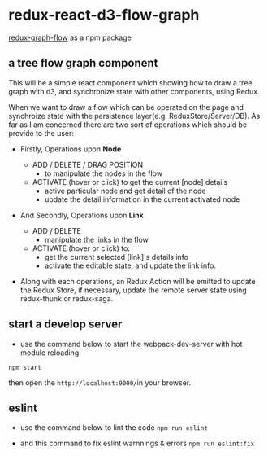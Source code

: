 
# redux-react-d3-flow-graph
<a href='https://www.npmjs.com/package/redux-graph-flow'>redux-graph-flow</a> as a npm package

## a tree flow graph component
This will be a simple react component which showing how to draw a tree graph with d3, and synchronize state with other components, using Redux.

When we want to draw a flow which can be operated on the page  and synchroize state with the persistence layer(e.g. ReduxStore/Server/DB). As far as I am concerned there are two sort of operations which should be provide to the user:

* Firstly, Operations upon <b>Node</b>
    * ADD / DELETE / DRAG POSITION
        * to manipulate the nodes in the flow
    * ACTIVATE (hover or click) to get the current [node] details
        * active particular node and get detail of the node
        * update the detail information in the current activated node

* And Secondly, Operations upon <b>Link</b>
    * ADD / DELETE 
        * manipulate the links in the flow
    * ACTIVATE (hover or click) to:
        * get the current selected [link]'s details info
        * activate the editable state, and update the link info.

* Along with each operations, an Redux Action will be emitted to update the Redux Store, if necessary, update the remote server state using redux-thunk or redux-saga.

## start a develop server
* use the command below to start the webpack-dev-server with hot module reloading

```npm start```

then open the ```http://localhost:9000/```in your browser.

## eslint 
* use the command below to lint the code
```npm run eslint```

* and this command to fix eslint warnnings & errors
```npm run eslint:fix```
